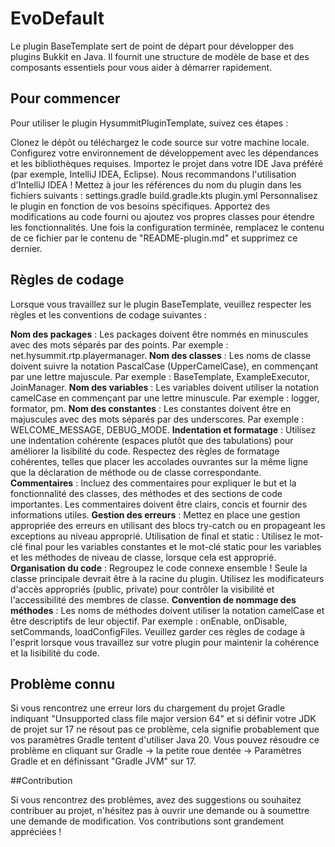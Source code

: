 # EvoDefault

Le plugin BaseTemplate sert de point de départ pour développer des plugins Bukkit en Java. Il fournit une structure de modèle de base et des composants essentiels pour vous aider à démarrer rapidement.

## Pour commencer

Pour utiliser le plugin HysummitPluginTemplate, suivez ces étapes :

Clonez le dépôt ou téléchargez le code source sur votre machine locale.
Configurez votre environnement de développement avec les dépendances et les bibliothèques requises.
Importez le projet dans votre IDE Java préféré (par exemple, IntelliJ IDEA, Eclipse). Nous recommandons l'utilisation d'IntelliJ IDEA !
Mettez à jour les références du nom du plugin dans les fichiers suivants :
settings.gradle
build.gradle.kts
plugin.yml
Personnalisez le plugin en fonction de vos besoins spécifiques. Apportez des modifications au code fourni ou ajoutez vos propres classes pour étendre les fonctionnalités.
Une fois la configuration terminée, remplacez le contenu de ce fichier par le contenu de "README-plugin.md" et supprimez ce dernier.

## Règles de codage

Lorsque vous travaillez sur le plugin BaseTemplate, veuillez respecter les règles et les conventions de codage suivantes :

**Nom des packages** : Les packages doivent être nommés en minuscules avec des mots séparés par des points. Par exemple : net.hysummit.rtp.playermanager.
**Nom des classes** : Les noms de classe doivent suivre la notation PascalCase (UpperCamelCase), en commençant par une lettre majuscule. Par exemple : BaseTemplate, ExampleExecutor, JoinManager.
**Nom des variables** : Les variables doivent utiliser la notation camelCase en commençant par une lettre minuscule. Par exemple : logger, formator, pm.
**Nom des constantes** : Les constantes doivent être en majuscules avec des mots séparés par des underscores. Par exemple : WELCOME_MESSAGE, DEBUG_MODE.
**Indentation et formatage** : Utilisez une indentation cohérente (espaces plutôt que des tabulations) pour améliorer la lisibilité du code. Respectez des règles de formatage cohérentes, telles que placer les accolades ouvrantes sur la même ligne que la déclaration de méthode ou de classe correspondante.
**Commentaires** : Incluez des commentaires pour expliquer le but et la fonctionnalité des classes, des méthodes et des sections de code importantes. Les commentaires doivent être clairs, concis et fournir des informations utiles.
**Gestion des erreurs** : Mettez en place une gestion appropriée des erreurs en utilisant des blocs try-catch ou en propageant les exceptions au niveau approprié.
Utilisation de final et static : Utilisez le mot-clé final pour les variables constantes et le mot-clé static pour les variables et les méthodes de niveau de classe, lorsque cela est approprié.
**Organisation du code** : Regroupez le code connexe ensemble ! Seule la classe principale devrait être à la racine du plugin. Utilisez les modificateurs d'accès appropriés (public, private) pour contrôler la visibilité et l'accessibilité des membres de classe.
**Convention de nommage des méthodes** : Les noms de méthodes doivent utiliser la notation camelCase et être descriptifs de leur objectif. Par exemple : onEnable, onDisable, setCommands, loadConfigFiles.
Veuillez garder ces règles de codage à l'esprit lorsque vous travaillez sur votre plugin pour maintenir la cohérence et la lisibilité du code.

## Problème connu

Si vous rencontrez une erreur lors du chargement du projet Gradle indiquant "Unsupported class file major version 64" et si définir votre JDK de projet sur 17 ne résout pas ce problème, cela signifie probablement que vos paramètres Gradle tentent d'utiliser Java 20. Vous pouvez résoudre ce problème en cliquant sur Gradle -> la petite roue dentée -> Paramètres Gradle et en définissant "Gradle JVM" sur 17.

##Contribution

Si vous rencontrez des problèmes, avez des suggestions ou souhaitez contribuer au projet, n'hésitez pas à ouvrir une demande ou à soumettre une demande de modification. Vos contributions sont grandement appréciées !
